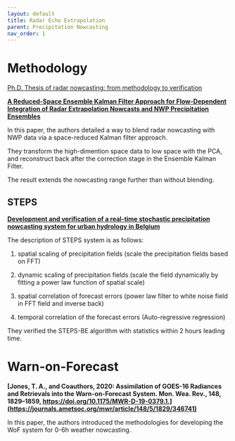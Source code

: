 ```yaml
---
layout: default
title: Radar Echo Extrapolation
parent: Precipitation Nowcasting
nav_order: 1
---
```


# Methodology

[Ph.D. Thesis of radar nowcasting: from methodology to verification](https://github.com/chrimerss/allenslib/tree/master/src/PhD_dissertation_v1_0.pdf)


__[A Reduced-Space Ensemble Kalman Filter Approach for Flow-Dependent Integration of Radar Extrapolation Nowcasts and NWP Precipitation Ensembles](https://journals.ametsoc.org/mwr/article/147/3/987/107474/A-Reduced-Space-Ensemble-Kalman-Filter-Approach)__

In this paper, the authors detailed a way to blend radar nowcasting with NWP data via a space-reduced Kalman filter approach.

They transform the high-dimention space data to low space with the PCA, and reconstruct back after the correction stage in the Ensemble Kalman Filter.

The result extends the nowcasting range further than without blending.

## STEPS

__[Development and verification of a real-time stochastic precipitation nowcasting system for urban hydrology in Belgium](https://hess.copernicus.org/articles/20/505/2016/)__

The description of STEPS system is as follows:

1. spatial scaling of precipitation fields (scale the precipitation fields based on FFT)

2. dynamic scaling of precipitation fields (scale the field dynamically by fitting a power law function of spatial scale)

3. spatial correlation of forecast errors (power law filter to white noise field in FFT field and inverse back)

4. temporal correlation of the forecast errors (Auto-regressive regression)

They verified the STEPS-BE algorithm with statistics within 2 hours leading time.

# Warn-on-Forecast

__[Jones, T. A., and Coauthors, 2020: Assimilation of GOES-16 Radiances and Retrievals into the Warn-on-Forecast System. Mon. Wea. Rev., 148, 1829–1859, https://doi.org/10.1175/MWR-D-19-0379.1.](https://journals.ametsoc.org/mwr/article/148/5/1829/346741)__

In this paper, the authors introduced the methodologies for developing the WoF system for 0-6h weather nowcasting.
